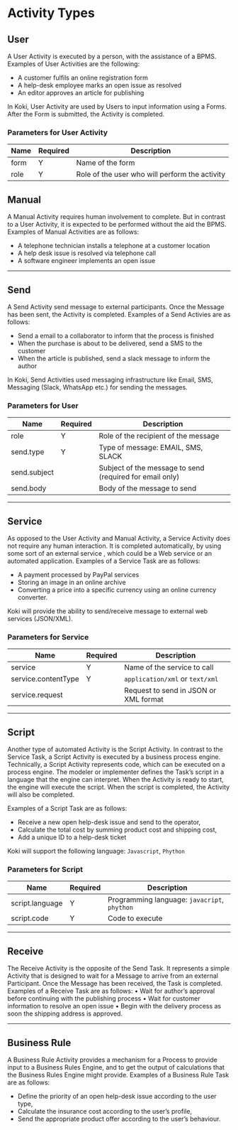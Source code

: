 # Activity Types

## User

A User Activity is executed by a person, with the assistance of a BPMS.
Examples of User Activities are the following:

- A customer fulfils an online registration form
- A help-desk employee marks an open issue as resolved
- An editor approves an article for publishing

In Koki, User Activity are used by Users to input information using a Forms. After the Form is submitted, the Activity
is completed.

### Parameters for User Activity

| Name | Required | Description                                    |
|------|----------|------------------------------------------------|
| form | Y        | Name of the form                               |
| role | Y        | Role of the user who will perform the activity |

## Manual

A Manual Activity requires human involvement to complete. But in contrast to a User Activity, it is expected to be
performed without the aid the BPMS.
Examples of Manual Activities are as follows:

- A telephone technician installs a telephone at a customer location
- A help desk issue is resolved via telephone call
- A software engineer implements an open issue

-----

## Send

A Send Activity send message to external participants. Once the Message has been sent, the Activity is completed.
Examples of a Send Activies are as follows:

- Send a email to a collaborator to inform that the process is finished
- When the purchase is about to be delivered, send a SMS to the customer
- When the article is published, send a slack message to inform the author

In Koki, Send Activities used messaging infrastructure like Email, SMS, Messaging (Slack, WhatsApp etc.) for sending the
messages.

### Parameters for User

| Name         | Required | Description                                              |
|--------------|----------|----------------------------------------------------------|
| role         | Y        | Role of the recipient of the message                     |
| send.type    | Y        | Type of message: EMAIL, SMS, SLACK                       |
| send.subject |          | Subject of the message to send (required for email only) |
| send.body    |          | Body of the message to send                              |

-----

## Service

As opposed to the User Activity and Manual Activity, a Service Activity does not require any human interaction.
It is completed automatically, by using some sort of an external service , which could be a Web service or
an automated application.
Examples of a Service Task are as follows:

- A payment processed by PayPal services
- Storing an image in an online archive
- Converting a price into a specific currency using an online currency converter.

Koki will provide the ability to send/receive message to external web services (JSON/XML).

### Parameters for Service

| Name                | Required | Description                           |
|---------------------|----------|---------------------------------------|
| service             | Y        | Name of the service to call           |
| service.contentType | Y        | `application/xml` or `text/xml`       |
| service.request     |          | Request to send in JSON or XML format |

-----

## Script

Another type of automated Activity is the Script Activity.
In contrast to the Service Task, a Script Activity is executed by a business process engine.
Technically, a Script Activity represents code, which can be executed on a process engine.
The modeler or implementer defines the Task’s script in a language that the engine can interpret.
When the Activity is ready to start, the engine will execute the script. When the script is
completed, the Activity will also be completed.

Examples of a Script Task are as follows:

- Receive a new open help-desk issue and send to the operator,
- Calculate the total cost by summing product cost and shipping cost,
- Add a unique ID to a help-desk ticket

Koki will support the following language: `Javascript`, `Phython`

### Parameters for Script

| Name            | Required | Description                                  |
|-----------------|----------|----------------------------------------------|
| script.language | Y        | Programming language: `javacript`, `phython` |
| script.code     | Y        | Code to execute                              |

-----

## Receive

The Receive Activity is the opposite of the Send Task.
It represents a simple Activity that is designed to wait for a Message to arrive from an external Participant.
Once the Message has been received, the Task is completed.
Examples of a Receive Task are as follows:
• Wait for author’s approval before continuing with the publishing process
• Wait for customer information to resolve an open issue
• Begin with the delivery process as soon the shipping address is approved.

-----

## Business Rule

A Business Rule Activity provides a mechanism for a Process to provide input to a Business Rules Engine,
and to get the output of calculations that the Business Rules Engine might provide.
Examples of a Business Rule Task are as follows:

- Define the priority of an open help-desk issue according to the user type,
- Calculate the insurance cost according to the user’s profile,
- Send the appropriate product offer according to the user’s behaviour.
